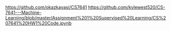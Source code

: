 https://github.com/okazkayasi/CS7641
https://github.com/kylewest520/CS-7641---Machine-Learning/blob/master/Assignment%201%20Supervised%20Learning/CS%207641%20HW1%20Code.ipynb